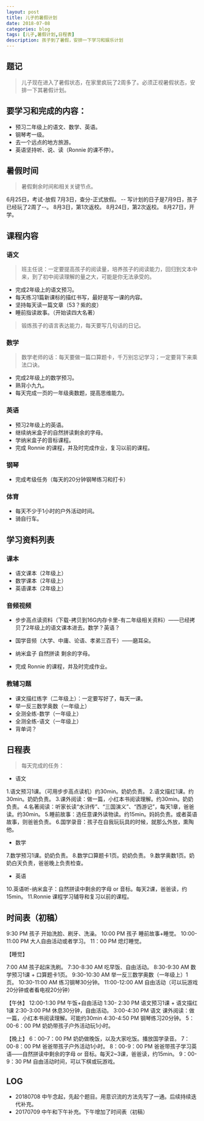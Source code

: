 ```yaml
---
layout: post
title: 儿子的暑假计划
date: 2018-07-08
categories: blog
tags: [儿子,暑假计划,日程表]
description: 孩子到了暑假，安排一下学习和娱乐计划
---
```

## 题记
> 儿子现在进入了暑假状态，在家里疯玩了2周多了。必须正视暑假状态，安排一下其暑假计划。

## 要学习和完成的内容：

- 预习二年级上的语文、数学、英语。
- 钢琴考一级。
- 去一个远点的地方旅游。
- 英语坚持听、说、读（Ronnie 的课不停）。

## 暑假时间
> 暑假剩余时间和相关关键节点。

6月25日，考试-放假
7月3日，查分-正式放假。
-- 写计划的日子是7月9日，孩子已经玩了2周了--。
8月3日，第1次返校。
8月24日，第2次返校。
8月27日，开学。


## 课程内容

### 语文
> 班主任说：一定要提高孩子的阅读量，培养孩子的阅读能力，回归到文本中来，到了初中阅读理解的量之大，可能是你无法承受的。

- 完成2年级上的语文预习。
- 每天练习1篇新课标的描红书写，最好是写一课的内容。
- 坚持每天读一篇文章（53？紫的皮）
- 睡前指读故事。（开始读四大名著）
> 锻炼孩子的语言表达能力，每天要写几句话的日记。

### 数学
> 数学老师的话：每天要做一篇口算题卡，千万别忘记学习；一定要背下来乘法口诀。

- 完成2年级上的数学预习。
- 熟背小九九。
- 每天完成一页的一年级奥数题，提高思维能力。

### 英语
- 预习2年级上的英语。
- 继续纳米盒子的自然拼读剩余的字母。
- 学纳米盒子的音标课程。
- 完成 Ronnie 的课程，并及时完成作业，复习以前的课程。

### 钢琴
- 完成考级任务（每天的20分钟钢琴练习和打卡）

### 体育
- 每天不少于1小时的户外活动时间。
- 骑自行车。



## 学习资料列表

### 课本
- 语文课本（2年级上）
- 数学课本（2年级上）
- 英语课本（2年级上）

### 音频视频

- 步步高点读资料（下载-拷贝到16G内存卡里-有二年级相关资料）——已经拷贝了2年级上的语文课本进去。数学？英语？
- 国学音频（大学、中庸、论语、孝弟三百千）——磨耳朵。
- 纳米盒子 自然拼读 剩余的字母。

- 完成 Ronnie 的课程，并及时完成作业。

### 教辅习题
- 课文描红练字（二年级上）：一定要写好了，每天一课。
- 举一反三数学奥数（一年级上）
- 全测全练-数学（一年级上）
- 全测全练-语文（一年级上）
- 背单词？

## 日程表
> 每天完成的任务：

- 语文

1.语文预习1课。（可用步步高点读机）约30min。奶奶负责。
2.语文描红1课。约30min。奶奶负责。
3.课外阅读：做一篇，小红本书阅读理解。约30min。奶奶负责。
4.名著阅读：听家长读“水浒传”、“三国演义”、“西游记”，每天1章，爸爸读。约30min。
5.睡前故事：选任意课外读物读。约15min。妈妈负责。或者英语故事，则爸爸负责。
6.国学录音：孩子在自我玩玩具的时候，就那么外放，熏陶他。

- 数学

7.数学预习1课。奶奶负责。
8.数学口算题卡1页。奶奶负责。
9.数学奥数1页。奶奶白天负责，爸爸晚上负责检查。

- 英语

10.英语听-纳米盒子：自然拼读中剩余的字母 or 音标。每天2课，爸爸读，约15min。
11.Ronnie 课程学习辅导和复习以前的课程。

## 时间表（初稿）

9:30  PM 孩子 开始洗脸、刷牙、洗澡。
10:00 PM 孩子 睡前故事+睡觉。
10:00-11:00 PM 大人自由活动或者学习。
11：00 PM 熄灯睡觉。

【睡觉】

7:00 AM 孩子起床洗刷。
7:30-8:30 AM 吃早饭、自由活动。
8:30-9:30 AM 数学预习1课 + 口算题卡1页。
9:30-10:30 AM 举一反三数学奥数（一年级上）1页。
10:30-11:00 AM 练习钢琴30分钟。
11:00-12:00 AM 自由活动（可以玩游戏20分钟或者看电视20分钟）

【午休】
12:00-1:30 PM 午饭+自由活动
1:30- 2:30 PM 语文预习1课 + 语文描红1课
2:30-3:00 PM 休息30分钟，自由活动。
3:00-4:30 PM 语文 课外阅读：做一篇，小红本书阅读理解。可能约30min
4:30-4:50 PM 钢琴练习20分钟。
5：00-6：00 PM 奶奶带孩子户外活动玩1小时。

【晚上】
6：00-7：00 PM 奶奶做晚饭，以及大家吃饭。播放国学录音。
7：00-8：00 PM 爸爸带孩子户外活动1小时。
8：00-9：00 PM 爸爸带孩子学习英语——自然拼读中剩余的字母 or 音标。每天2~3课，爸爸读，约15min。
9：00-9：30 PM 自由活动时间，可以下棋或玩游戏。















## LOG
- 20180708 中午念起，先起个题目。用意识流的方法先写了一通。后续持续迭代补充。
- 20170709 中午和下午补充。下午增加了时间表（初稿）
